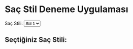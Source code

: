 <!DOCTYPE html>
<html>
<head>
  <title>Saç Stil Deneme Uygulaması</title>
  <link rel="stylesheet" type="text/css" href="style.css">
</head>
<body>
  <h1>Saç Stil Deneme Uygulaması</h1>
  
  <div id="style-input">
    <label for="hair-style">Saç Stili:</label>
    <select id="hair-style">
      <option value="style1">Stil 1</option>
      <option value="style2">Stil 2</option>
      <option value="style3">Stil 3</option>
      <!-- Diğer saç stilleri -->
    </select>
  </div>
  
  <div id="result-area">
    <h2>Seçtiğiniz Saç Stili:</h2>

